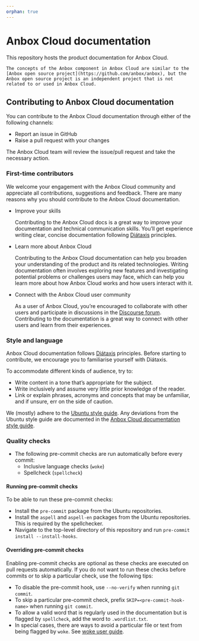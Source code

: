 ```yaml
---
orphan: true
---
```


# Anbox Cloud documentation

This repository hosts the product documentation for Anbox Cloud.

```{important}
The concepts of the Anbox component in Anbox Cloud are similar to the [Anbox open source project](https://github.com/anbox/anbox), but the Anbox open source project is an independent project that is not related to or used in Anbox Cloud.
```

## Contributing to Anbox Cloud documentation
You can contribute to the Anbox Cloud documentation through either of the following channels:
- Report an issue in GitHub
- Raise a pull request with your changes

The Anbox Cloud team will review the issue/pull request and take the necessary action.

### First-time contributors
We welcome your engagement with the Anbox Cloud community and appreciate all contributions, suggestions and feedback. There are many reasons why you should contribute to the Anbox Cloud documentation.

- Improve your skills

    Contributing to the Anbox Cloud docs is a great way to improve your documentation and technical communication skills. You’ll get experience writing clear, concise documentation following [Diátaxis](https://diataxis.fr/) principles.

- Learn more about Anbox Cloud

    Contributing to the Anbox Cloud documentation can help you broaden your understanding of the product and its related technologies. Writing documentation often involves exploring new features and investigating potential problems or challenges users may face, which can help you learn more about how Anbox Cloud works and how users interact with it.

- Connect with the Anbox Cloud user community

    As a user of Anbox Cloud, you’re encouraged to collaborate with other users and participate in discussions in the [Discourse forum](https://discourse.ubuntu.com/c/anbox-cloud/users/148). Contributing to the documentation is a great way to connect with other users and learn from their experiences.

### Style and language

Anbox Cloud documentation follows [Diátaxis](https://diataxis.fr/) principles. Before starting to contribute, we encourage you to familiarise yourself with Diátaxis.

To accommodate different kinds of audience, try to:

- Write content in a tone that’s appropriate for the subject.
- Write inclusively and assume very little prior knowledge of the reader.
- Link or explain phrases, acronyms and concepts that may be unfamiliar, and if unsure, err on the side of caution.

We (mostly) adhere to the [Ubuntu style guide](https://docs.ubuntu.com/styleguide/en). Any deviations from the Ubuntu style guide are documented in the [Anbox Cloud documentation style guide](./contribute/anbox-style-guide.md).

### Quality checks
* The following pre-commit checks are run automatically before every commit:
  - Inclusive language checks (`woke`)
  - Spellcheck (`spellcheck`)

#### Running pre-commit checks

To be able to run these pre-commit checks:

* Install the `pre-commit` package from the Ubuntu repositories.
* Install the `aspell` and `aspell-en` packages from the Ubuntu repositories. This is required by the spellchecker.
* Navigate to the top-level directory of this repository and run `pre-commit install --install-hooks`.

#### Overriding pre-commit checks

Enabling pre-commit checks are optional as these checks are executed on pull requests automatically. If you do not want to run these checks before commits or to skip a particular check, use the following tips:

* To disable the pre-commit hook, use `--no-verify` when running `git commit`.
* To skip a particular pre-commit check, prefix `SKIP=<pre-commit-hook-name>` when running `git commit`.
* To allow a valid word that is regularly used in the documentation but is flagged by `spellcheck`, add the word to `.wordlist.txt`.
* In special cases, there are ways to avoid a particular file or text from being flagged by `woke`. See [woke user guide](https://docs.getwoke.tech/ignore/).
